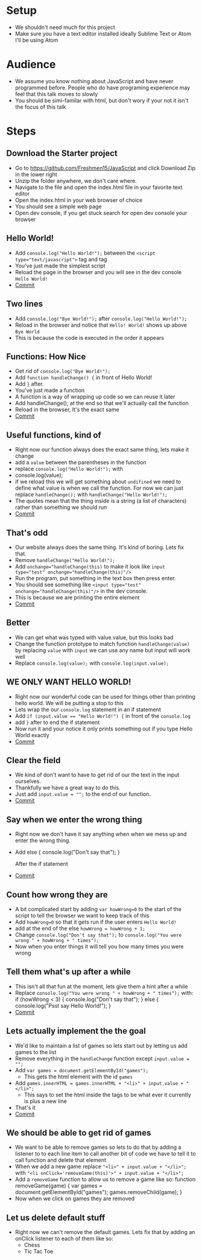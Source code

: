# Setup

* We shouldn't need much for this project
* Make sure you have a text editor installed ideally Sublime Text or Atom
I'll be using Atom

# Audience
* We assume you know nothing about JavaScript and have never programmed before.
  People who do have programing experience may feel that this talk moves to slowly
* You should be simi-familar with html, but don't wory if your not it isn't the
  focus of this talk

# Steps

## Download the Starter project
* Go to https://github.com/Freshmen15/JavaScript and click Download Zip in the lower right
* Unzip the folder anywhere, we don't care where.
* Navigate to the file and open the index.html file in your favorite text editor
* Open the index.html in your web browser of choice
* You should see a simple web page
* Open dev console, if you get stuck search for open dev console your browser

## Hello World!
* Add `console.log("Hello World!");` between the `<script type="text/javascript">` tag
and </script> tag
* You've just made the simplest script
* Reload the page in the browser and you will see in the dev console `Hello World!`
* [Commit](https://github.com/Freshmen15/JavaScript/commit/0bc178dfae5c72c0c0d9e9181c0401bb512ea22b)

## Two lines
* Add `console.log("Bye World!");` after `console.log("Hello World!");`
* Reload in the browser and notice that `Hello! World!` shows up above `Bye World`
* This is because the code is executed in the order it appears

## Functions: How Nice
* Get rid of `console.log("Bye World!");`
* Add `function handleChange() {` in front of Hello World!
* Add `}` after.
* You've just made a function
* A function is a way of wrapping up code so we can reuse it later
* Add handleChange(); at the end so that we'll actually call the function
* Reload in the browser, It's the exact same
* [Commit](https://github.com/Freshmen15/JavaScript/commit/e2273680cd31eba52af4debd79cd2bd2c68fa7a3)

## Useful functions, kind of
* Right now our function always does the exact same thing, lets make it change
* add a `value` between the parentheses in the function
* replace `console.log("Hello World!");` with
* console.log(value);
* if we reload this we will get something about `undifined` we need to define what value is when we call the function. For now we can just replace
 `handleChange();` with `handleChange("Hello World!");`
* The quotes mean that the thing inside is a string (a list of characters) rather than something we should run
* [Commit](https://github.com/Freshmen15/JavaScript/commit/4a00d6ca031e49061a825ca4d71eaa95bcca6960)

## That's odd
* Our website always does the same thing. It's kind of boring. Lets fix that.
* Remove `handleChange("Hello World!");`
* Add `onchange="handleChange(this)` to make it look like `input type="test" onchange="handleChange(this)"/>`
* Run the program, put something in the text box then press enter.
* You should see something like `<input type="test" onchange="handleChange(this)"/>` in the dev console.
* This is because we are printing the entire element
* [Commit](https://github.com/Freshmen15/JavaScript/commit/769fc1a7314b35a69d31f6ad601f2333e6f0e6f2)

## Better
* We can get what was typed with value.value, but this looks bad
* Change the function prototype to match function `handleChange(value)` by replacing `value` with `input` we can use any name but input will work well
* Replace `console.log(value);` with `console.log(input.value);`

## WE ONLY WANT HELLO WORLD!
* Right now our wonderful code can be used for things other than printing hello world. We will be putting a stop to this
* Lets wrap the our `console.log` statement in an if statement
* Add `if (input.value == "Hello World!") {` in front of the `console.log`
* add `}` after to end the if statement
* Now run it and your notice it only prints something out if you type Hello World exactly
* [Commit](https://github.com/Freshmen15/JavaScript/commit/0fc20666a8a82ce8b8e5349559f6bb453b944d97)

## Clear the field
* We kind of don't want to have to get rid of our the text in the input ourselves.
* Thankfully we have a great way to do this.
* Just add `input.value = "";` to the end of our function.
* [Commit](https://github.com/Freshmen15/JavaScript/commit/8f568e6a9f056c1bc09ca2c0da1e3f21f0b8f9c7)

## Say when we enter the wrong thing
* Right now we don't have it say anything when when we mess up and enter the wrong thing.
* Add
      else {
         console.log("Don't say that");
      }

    After the if statement
* [Commit](https://github.com/Freshmen15/JavaScript/commit/622c557bfa04f9d0ee5c8cf7405da91aef282b09)
## Count how wrong they are
* A bit complicated start by adding `var howWrong=0` to the start of the script to tell the browser we want to keep track of this
* Add `howWrong=0` so that it gets run if the user enters `Hello World!`
* add at the end of the else `howWrong = howWrong + 1;`
* Change `console.log("Don't say that");` to `console.log("You were wrong " + howWrong + " times");`
* Now when you enter things it will tell you how many times you were wrong

## Tell them what's up after a while
* This isn't all that fun at the moment, lets give them a hint after a while
* Replace `console.log("You were wrong " + howWrong + " times");` with:
      if (howWrong < 3) {
        console.log("Don't say that");
      } else {
        console.log("Psst say Hello World!");
      }
* [Commit](https://github.com/Freshmen15/JavaScript/commit/95d2935ccd1883d81ca9ff2595e946b3444df0e9)

## Lets actually implement the the goal
* We'd like to maintain a list of games so lets start out by letting us add games to the list
* Remove everything in the `handleChange` function except `input.value = "";`
* Add `var games = document.getElementById("games");`
  * This gets the html element with the id `games`
* Add `games.innerHTML = games.innerHTML + "<li>" + input.value + "</li>";`
  * This says to set the html inside the tags to be what ever it currently is plus a new line
* That's it
* [Commit](https://github.com/Freshmen15/JavaScript/commit/322a2640e0f8139642648d0b6ff536fef7c2c9fd)

## We should be able to get rid of games
* We want to be able to remove games so lets to do that by adding a listener to to each line item to call another bit of code we have to tell it to call function and delete that element
* When we add a new game replace `"<li>" + input.value + "</li>";` with `"<li onClick='removeGame(this)'>" + input.value + "</li>";`
* Add a `removeGame` function to allow us to remove a game like so:
      function removeGame(game) {
        var games = document.getElementById("games");
        games.removeChild(game);
      }
* Now when we click on games they are removed

## Let us delete default stuff
* Right now we can't remove the default games. Lets fix that by adding an onClick listener to each of them like so:
      <ul id="games">
        <li onClick='removeGame(this)'>Chess</li>
        <li onClick='removeGame(this)'>Tic Tac Toe</li>
      </ul>



